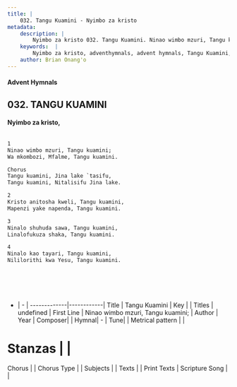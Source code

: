 ```yaml
---
title: |
    032. Tangu Kuamini - Nyimbo za kristo
metadata:
    description: |
        Nyimbo za kristo 032. Tangu Kuamini. Ninao wimbo mzuri, Tangu kuamini; Wa mkombozi, Mfalme, Tangu kuamini.  Chorus Tangu kuamini, Jina lake `tasifu, Tangu kuamini, Nitalisifu Jina lake.  
    keywords:  |
        Nyimbo za kristo, adventhymnals, advent hymnals, Tangu Kuamini, Ninao wimbo mzuri, Tangu kuamini;. 
    author: Brian Onang'o
---
```


#### Advent Hymnals
## 032. TANGU KUAMINI
####  Nyimbo za kristo,

```txt

1
Ninao wimbo mzuri, Tangu kuamini;
Wa mkombozi, Mfalme, Tangu kuamini.

Chorus
Tangu kuamini, Jina lake `tasifu,
Tangu kuamini, Nitalisifu Jina lake.

2
Kristo anitosha kweli, Tangu kuamini,
Mapenzi yake napenda, Tangu kuamini.

3
Ninalo shuhuda sawa, Tangu kuamini,
Linalofukuza shaka, Tangu kuamini.

4
Ninalo kao tayari, Tangu kuamini,
Nililorithi kwa Yesu, Tangu kuamini.




 
```

- |   -  |
-------------|------------|
Title | Tangu Kuamini |
Key |  |
Titles | undefined |
First Line | Ninao wimbo mzuri, Tangu kuamini; |
Author | 
Year | 
Composer| |
Hymnal|  - |
Tune|  |
Metrical pattern | |
# Stanzas |  |
Chorus |  |
Chorus Type |  |
Subjects | |
Texts |  |
Print Texts | 
Scripture Song |  |
    

